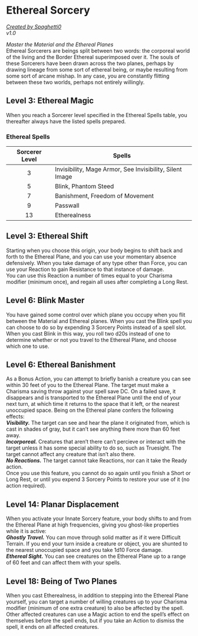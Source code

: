 # Ethereal Sorcery
[*Created by Spaghetti0*](https://bio.site/spaghetti0)  
*v1.0*  

*Master the Material and the Ethereal Planes*  
Ethereal Sorcerers are beings split between two words: the corporeal world of the living and the Border Ethereal superimposed over it. The souls of these Sorcerers have been drawn across the two planes, perhaps by drawing lineage from some sort of ethereal being, or maybe resulting from some sort of arcane mishap. In any case, you are constantly flitting between these two worlds, perhaps not entirely willingly.

## Level 3: Ethereal Magic
When you reach a Sorcerer level specified in the Ethereal Spells table, you thereafter always have the listed spells prepared.
### Ethereal Spells
| Sorcerer Level | Spells                                                   |
|:--------------:|----------------------------------------------------------|
| 3              | Invisibility, Mage Armor, See Invisibility, Silent Image |
| 5              | Blink, Phantom Steed                                     |
| 7              | Banishment, Freedom of Movement                          |
| 9              | Passwall                                                 |
| 13             | Etherealness                                             |

## Level 3: Ethereal Shift
Starting when you choose this origin, your body begins to shift back and forth to the Ethereal Plane, and you can use your momentary absence defensively. When you take damage of any type other than Force, you can use your Reaction to gain Resistance to that instance of damage.  
You can use this Reaction a number of times equal to your Charisma modifier (minimum once), and regain all uses after completing a Long Rest.

## Level 6: Blink Master
You have gained some control over which plane you occupy when you flit between the Material and Ethereal planes. When you cast the Blink spell you can choose to do so by expending 3 Sorcery Points instead of a spell slot. When you cast Blink in this way, you roll two d20s instead of one to determine whether or not you travel to the Ethereal Plane, and choose which one to use.

## Level 6: Ethereal Banishment
As a Bonus Action, you can attempt to briefly banish a creature you can see within 30 feet of you to the Ethereal Plane. The target must make a Charisma saving throw against your spell save DC. On a failed save, it disappears and is transported to the Ethereal Plane until the end of your next turn, at which time it returns to the space that it left, or the nearest unoccupied space. Being on the Ethereal plane confers the following effects:  
***Visibility.*** The target can see and hear the plane it originated from, which is cast in shades of gray, but it can’t see anything there more than 60 feet away.  
***Incorporeal.*** Creatures that aren’t there can’t percieve or interact with the target unless it has some special ability to do so, such as Truesight. The target cannot affect any creature that isn’t also there.  
***No Reactions.*** The target cannot take Reactions, nor can it take the Ready action.  
Once you use this feature, you cannot do so again until you finish a Short or Long Rest, or until you expend 3 Sorcery Points to restore your use of it (no action required).

## Level 14: Planar Displacement
When you activate your Innate Sorcery feature, your body shifts to and from the Ethereal Plane at high frequencies, giving you ghost-like properties while it is active:  
***Ghostly Travel.*** You can move through solid matter as if it were Difficult Terrain. If you end your turn inside a creature or object, you are shunted to the nearest unoccupied space and you take 1d10 Force damage.  
***Ethereal Sight.*** You can see creatures on the Ethereal Plane up to a range of 60 feet and can affect them with your spells.

## Level 18: Being of Two Planes
When you cast Etherealness, in addition to stepping into the Ethereal Plane yourself, you can target a number of willing creatures up to your Charisma modifier (minimum of one extra creature) to also be affected by the spell. Other affected creatures can use a Magic action to end the spell’s effect on themselves before the spell ends, but if you take an Action to dismiss the spell, it ends on all affected creatures.